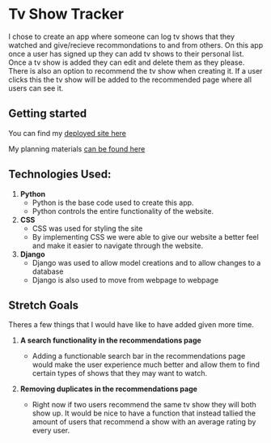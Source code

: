 # Tv Show Tracker

I chose to create an app where someone can log tv shows that they watched and give/recieve recommondations to and from others. On this app once a user has signed up they can add tv shows to their personal list. Once a tv show is added they can edit and delete them as they please. There is also an option to recommend the tv show when creating it. If a user clicks this the tv show will be added to the recommended page where all users can see it.

## Getting started
You can find my [deployed site here](https://tv-show-tracker-aae077f6f5ab.herokuapp.com/)

My planning materials [can be found here](https://trello.com/b/8W2W4eyG/tv-show-collector)

## Technologies Used: 
1. **Python**
    * Python is the base code used to create this app.
    * Python controls the entire functionality of the website.
2. **CSS**
    * CSS was used for styling the site
    * By implementing CSS we were able to give our website a better feel and make it easier to navigate through the website.
3. **Django**
    * Django was used to allow model creations and to allow changes to a database
    * Django is also used to move from webpage to webpage


## Stretch Goals
Theres a few things that I would have like to have added given more time.

1. **A search functionality in the recommendations page**
    * Adding a functionable search bar in the recommendations page would make the user experience much better and allow them to find certain types of shows that they may want to watch.

2. **Removing duplicates in the recommendations page**
    * Right now if two users recommend the same tv show they will both show up. It would be nice to have a function that instead tallied the amount of users that recommend a show with an average rating by every user.